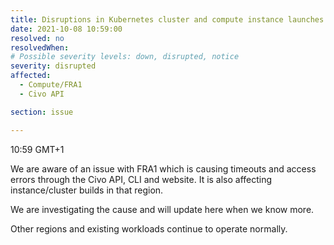 ```yaml
---
title: Disruptions in Kubernetes cluster and compute instance launches as well as API access in FRA1
date: 2021-10-08 10:59:00
resolved: no
resolvedWhen: 
# Possible severity levels: down, disrupted, notice
severity: disrupted
affected:
  - Compute/FRA1
  - Civo API

section: issue

---
```


10:59 GMT+1

We are aware of an issue with FRA1 which is causing timeouts and access errors through the Civo API, CLI and website. It is also affecting instance/cluster builds in that region.

We are investigating the cause and will update here when we know more.

Other regions and existing workloads continue to operate normally.
